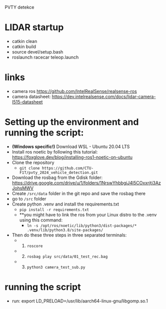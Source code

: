 PVTY detekce
# LIDAR startup
- catkin clean
- catkin build
- source devel/setup.bash
- roslaunch racecar teleop.launch

# links
- camera ros https://github.com/IntelRealSense/realsense-ros
- camera datasheet: https://dev.intelrealsense.com/docs/lidar-camera-l515-datasheet

# Setting up the environment and running the script:
  - **(Windows specific!)** Download WSL - Ubuntu 20.04 LTS 
  - Install ros noetic by following this tutorial: https://foxglove.dev/blog/installing-ros1-noetic-on-ubuntu
  - Clone the repository 
    - `git clone https://github.com/CTU-F1T/pvty_2024_vehicle_detection.git`
  - Download the rosbag from the Gdisk folder: https://drive.google.com/drive/u/1/folders/1NrswYhbbgiJ4l5COxxrjti3AzJohsMWV
  - Create `/src/data` folder in the git repo and save the rosbag there
  - go to `/src` folder
  - Create python .venv and install the requirements.txt 
    - `pip install -r requirements.txt`
    - **you might have to link the ros from your Linux distro to the .venv using this command:
      - `ln -s /opt/ros/noetic/lib/python3/dist-packages/* .venv/lib/python3.8/site-packages/`
  - Then do these three steps in three separated terminals: 
    - 1. `roscore` 
    - 2. `rosbag play src/data/01_test_rec.bag`
    - 3. `python3 camera_test_sub.py`

  # running the script
  - run: export LD_PRELOAD=/usr/lib/aarch64-linux-gnu/libgomp.so.1
    
